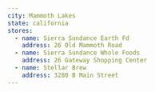 ```yaml
---
city: Mammoth Lakes
state: california
stores:
  - name: Sierra Sundance Earth Fd
    address: 26 Old Mammoth Road
  - name: Sierra Sundance Whole Foods
    address: 26 Gateway Shopping Center
  - name: Stellar Brew
    address: 3280 B Main Street
---
```

